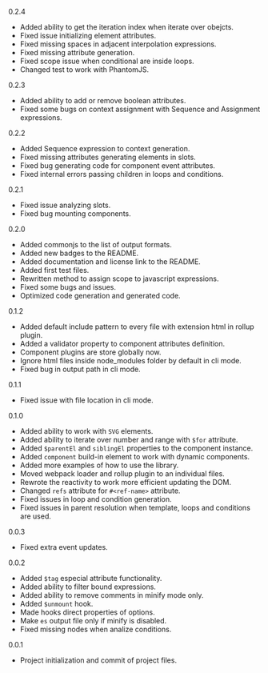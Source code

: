 0.2.4
- Added ability to get the iteration index when iterate over obejcts.
- Fixed issue initializing element attributes.
- Fixed missing spaces in adjacent interpolation expressions.
- Fixed missing attribute generation.
- Fixed scope issue when conditional are inside loops.
- Changed test to work with PhantomJS.

0.2.3
- Added ability to add or remove boolean attributes.
- Fixed some bugs on context assignment with Sequence and Assignment expressions.

0.2.2
- Added Sequence expression to context generation.
- Fixed missing attributes generating elements in slots.
- Fixed bug generating code for component event attributes.
- Fixed internal errors passing children in loops and conditions.

0.2.1
- Fixed issue analyzing slots.
- Fixed bug mounting components.

0.2.0
- Added commonjs to the list of output formats.
- Added new badges to the README.
- Added documentation and license link  to the README.
- Added first test files.
- Rewritten method to assign scope to javascript expressions.
- Fixed some bugs and issues.
- Optimized code generation and generated code.

0.1.2
- Added default include pattern to every file with extension html in rollup plugin.
- Added a validator property to component attributes definition.
- Component plugins are store globally now.
- Ignore html files inside node_modules folder by default in cli mode.
- Fixed bug in output path in cli mode.

0.1.1
- Fixed issue with file location in cli mode.

0.1.0
- Added ability to work with `SVG` elements.
- Added ability to iterate over number and range with `$for` attribute.
- Added `$parentEl` and `siblingEl` properties to the component instance.
- Added `component` build-in element to work with dynamic components.
- Added more examples of how to use the library.
- Moved webpack loader and rollup plugin to an individual files.
- Rewrote the reactivity to work more efficient updating the DOM.
- Changed `refs` attribute for `#<ref-name>` attribute.
- Fixed issues in loop and condition generation.
- Fixed issues in parent resolution when template, loops and conditions are used.

0.0.3
- Fixed extra event updates.

0.0.2
- Added `$tag` especial attribute functionality.
- Added ability to filter bound expressions.
- Added ability to remove comments in minify mode only.
- Added `$unmount` hook.
- Made hooks direct properties of options.
- Make `es` output file only if minify is disabled.
- Fixed missing nodes when analize conditions.

0.0.1
- Project initialization and commit of project files.